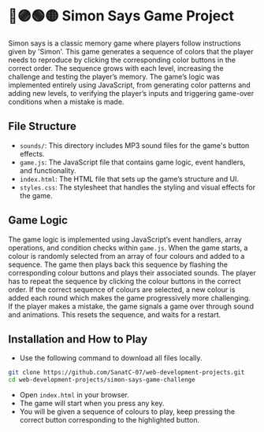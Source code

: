 # 🔴🟣🟢🟡 Simon Says Game Project

Simon says is a classic memory game where players follow instructions given by 'Simon'. This game generates a sequence of colors that the player needs to reproduce by clicking the corresponding color buttons in the correct order. The sequence grows with each level, increasing the challenge and testing the player’s memory. The game’s logic was implemented entirely using JavaScript, from generating color patterns and adding new levels, to verifying the player’s inputs and triggering game-over conditions when a mistake is made.

## File Structure
- `sounds/`: This directory includes MP3 sound files for the game's button effects.
- `game.js`: The JavaScript file that contains game logic, event handlers, and functionality.
- `index.html`: The HTML file that sets up the game’s structure and UI.
- `styles.css`: The stylesheet that handles the styling and visual effects for the game.

## Game Logic
The game logic is implemented using JavaScript’s event handlers, array operations, and condition checks within `game.js`. When the game starts, a colour is randomly selected from an array of four colours and added to a sequence. The game then plays back this sequence by flashing the corresponding colour buttons and plays their associated sounds. The player has to repeat the sequence by clicking the colour buttons in the correct order. If the correct sequence of colours are selected, a new colour is added each round which makes the game progressively more challenging. If the player makes a mistake, the game signals a game over through sound and animations. This resets the sequence, and waits for a restart. 

## Installation and How to Play
- Use the following command to download all files locally.

```bash
git clone https://github.com/SanatC-07/web-development-projects.git
cd web-development-projects/simon-says-game-challenge
```

- Open `index.html` in your browser.
- The game will start when you press any key.
- You will be given a sequence of colours to play, keep pressing the correct button corresponding to the highlighted button.